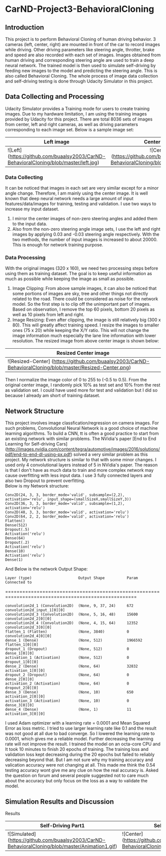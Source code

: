 # CarND-Project3-BehavioralCloning

## Introduction
This project is to perform Behavioral Cloning of human driving behavior. 3 cameras (left, center, right) are mounted in front of the car to record images while driving. Other driving parameters like steering angle, throtter, brake and speed are also recorded with each set of images. Images obtained from human driving and corresponding steering angle are used to train a deep neural network. The trained model is then used to simulate self-driving by feeding new images to the model and predicting the steering angle. This is also called Behavioral Cloning. The whole process of image data collection and self-driving testing is done through Udacity Simulator in this project.  

## Data Collecting and Processing
Udacity Simulator provides a Training mode for users to create training images. Due to my hardware limitation, I am using the training images provided by Udacity for this project. There are total 8036 sets of images from center, left and right cameras, as well as driving parameters corresponding to each image set. Below is a sample image set:

| Left image    | Center image  | Right image  |
| ------------- |:-------------:| ------------ |
|![Left] (https://github.com/buaalsy2003/CarND-BehavioralCloning/blob/master/left.jpg) | ![Center] (https://github.com/buaalsy2003/CarND-BehavioralCloning/blob/master/center.jpg) | ![Right] (https://github.com/buaalsy2003/CarND-BehavioralCloning/blob/master/right.jpg)

### Data Collecting
It can be noticed that images in each set are very similar except for a minor angle change. Therefore, I am mainly using the center image. It is well known that deep neural network needs a large amount of input features/data/images for training, testing and validation. I use two ways to increase my input dataset.
  1. I mirror the center images of non-zero steering angles and added them to the input data. 
  2. Also from the non-zero steering angle image sets, I use the left and right images by applying 0.03 and -0.03 steering angle respectively. 
With the two methods, the number of input images is increased to about 20000. This is enough for network training purpose. 

### Data Processing
With the original images (320 x 160), we need two processing steps before using them as training dataset. The goal is to keep useful information as much as possible while keeping the image as small as possible. 
  1. Image Clipping: From above sample images, it can also be noticed that some portions of images are sky, tree and other things not directly related to the road. There could be considered as noise for the network model. So the first step is to clip off the unimportant part of images. Based on observation, I remove the top 60 pixels, bottom 20 pixels as well as 10 pixels from left and right. 
  2. Image Resizing: Even after clipping, the image is still relatively big (300 x 80). This will greatly affect training speed. I resize the images to smaller ones (75 x 20) while keeping the X/Y ratio. This will not change the image information much especially the lane line information with lower resolution. 
The resized image from above center image is shown below:

| Resized Center image    | 
| ----------------------- |
|![Resized-Center] (https://github.com/buaalsy2003/CarND-BehavioralCloning/blob/master/Resized-Center.png) |

Then I normalize the image color of 0 to 255 to (-0.5 to 0.5). From the original center image, I randomly pick 10% as test set and 10% from the rest as validation set. I could have used more for test and validation but I did so because I already am short of training dataset. 

## Network Structure
This project involves image classfication/regression on camera images. For such problems, Convolutional Neural Network is a good choice of machine learning algorithms. To build a CNN, tt is often a good practice to start from an existing network with similar problems. The NVidia's paper [End to End Learning for Self-driving Cars] (http://images.nvidia.com/content/tegra/automotive/images/2016/solutions/pdf/end-to-end-dl-using-px.pdf) solved a very similar problem as this project. My network structure is similar to that with some minor changes. I used only 4 convolutional layers instead of 5 in NVidia's paper. The reason is that I don't have as much data to train and more complex network may cause overfitting with less input data. I use 3 fully connected layers and also two Dropout to prevent overfitting.  
Below is my Network structure:

    Conv2D(24, 3, 3, border_mode='valid', subsample=(2,2), activation='relu', input_shape=(smallSizeX,smallSizeY,3))
    Conv2D(36, 3, 3, border_mode='valid', subsample=(1,2), activation='relu')
    Conv2D(48, 3, 3, border_mode='valid', activation='relu')
    Conv2D(64, 2, 2, border_mode='valid', activation='relu')
    Flatten()
    Dense(512)
    Dropout(.5)
    Activation('relu')
    Dense(64)
    Dropout(.2)
    Activation('relu')
    Dense(10)
    Activation('relu')
    Dense(1)


And Below is the network Output Shape:

    Layer (type)                     Output Shape          Param       Connected to
====================================================================================================

    convolution2d_1 (Convolution2D)  (None, 9, 37, 24)     672         convolution2d_input_1[0][0]
    convolution2d_3 (Convolution2D)  (None, 5, 16, 48)     15600       convolution2d_2[0][0]
    convolution2d_4 (Convolution2D)  (None, 4, 15, 64)     12352       convolution2d_3[0][0]
    flatten_1 (Flatten)              (None, 3840)          0           convolution2d_4[0][0]
    dense_1 (Dense)                  (None, 512)           1966592     flatten_1[0][0]
    dropout_1 (Dropout)              (None, 512)           0           dense_1[0][0]
    activation_1 (Activation)        (None, 512)           0           dropout_1[0][0]
    dense_2 (Dense)                  (None, 64)            32832       activation_1[0][0]
    dropout_2 (Dropout)              (None, 64)            0           dense_2[0][0]
    activation_2 (Activation)        (None, 64)            0           dropout_2[0][0]
    dense_3 (Dense)                  (None, 10)            650         activation_2[0][0]
    activation_3 (Activation)        (None, 10)            0           dense_3[0][0]
    dense_4 (Dense)                  (None, 1)             11          activation_3[0][0]

I used Adam optimizer with a learning rate = 0.0001 and Mean Squared Error as loss metric. I tried to use larger learning rate like 0.1 and the result was not good at all due to bad converge. So I lowered the learning rate to 0.0001, which gives me a reliable model. Further decreasing the learning rate will not improve the result. I trained the model on an octa-core CPU and It took 10 minutes to finish 20 epochs of training. The training loss and validation loss kept decreasing during the 20 epochs but failed to reliably decreasing beyond that. But I am not sure why my training accuracy and valication accuracy were not changing at all. This made me think the 0.54 testing accuracy wont give me any clue on how the real accuracy is. Asked the question on forum and several people suggested not to care much about the accuracy but only focus on the loss as a way to validate the model. 

## Simulation Results and Discussion

Results

| Self-Driving Part1  | Self-Driving Part 2 |
| ------------------- | ------------------- |
|![Simulated] (https://github.com/buaalsy2003/CarND-BehavioralCloning/blob/master/Animation1.gif) | ![Center] (https://github.com/buaalsy2003/CarND-BehavioralCloning/blob/master/Animation2.gif) |
